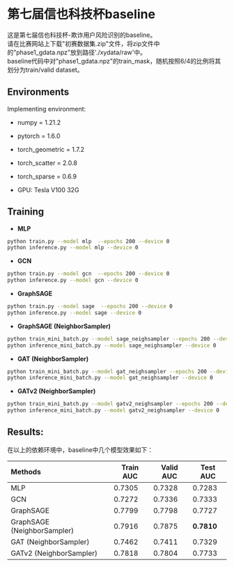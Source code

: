 # 第七届信也科技杯baseline
这是第七届信也科技杯-欺诈用户风险识别的baseline。    
请在比赛网站上下载"初赛数据集.zip"文件，将zip文件中的"phase1_gdata.npz"放到路径'./xydata/raw'中。  
baseline代码中对"phase1_gdata.npz"的train_mask，随机按照6/4的比例将其划分为train/valid dataset。
 

## Environments
Implementing environment:  
- numpy = 1.21.2  
- pytorch = 1.6.0  
- torch_geometric = 1.7.2  
- torch_scatter = 2.0.8  
- torch_sparse = 0.6.9  

- GPU: Tesla V100 32G  


## Training

- **MLP**
```bash
python train.py --model mlp  --epochs 200 --device 0
python inference.py --model mlp --device 0
```

- **GCN**
```bash
python train.py --model gcn  --epochs 200 --device 0
python inference.py --model gcn --device 0
```

- **GraphSAGE**
```bash
python train.py --model sage  --epochs 200 --device 0
python inference.py --model sage --device 0
```

- **GraphSAGE (NeighborSampler)**
```bash
python train_mini_batch.py --model sage_neighsampler --epochs 200 --device 0
python inference_mini_batch.py --model sage_neighsampler --device 0
```

- **GAT (NeighborSampler)**
```bash
python train_mini_batch.py --model gat_neighsampler --epochs 200 --device 0
python inference_mini_batch.py --model gat_neighsampler --device 0
```

- **GATv2 (NeighborSampler)**
```bash
python train_mini_batch.py --model gatv2_neighsampler --epochs 200 --device 0
python inference_mini_batch.py --model gatv2_neighsampler --device 0
```

## Results:
在以上的依赖环境中，baseline中几个模型效果如下：

| Methods   | Train AUC  | Valid AUC  | Test AUC  |
|  :----  | ----  |  ---- | ---- |
| MLP | 0.7305 | 0.7328 | 0.7283 |
| GCN | 0.7272  | 0.7336 | 0.7333 |
| GraphSAGE| 0.7799 | 0.7798 | 0.7727 |
| GraphSAGE (NeighborSampler)  | 0.7916 | 0.7875 | **0.7810** |
| GAT (NeighborSampler)        | 0.7462 | 0.7411 | 0.7329 |
| GATv2 (NeighborSampler)      | 0.7818 | 0.7804 | 0.7733 |
